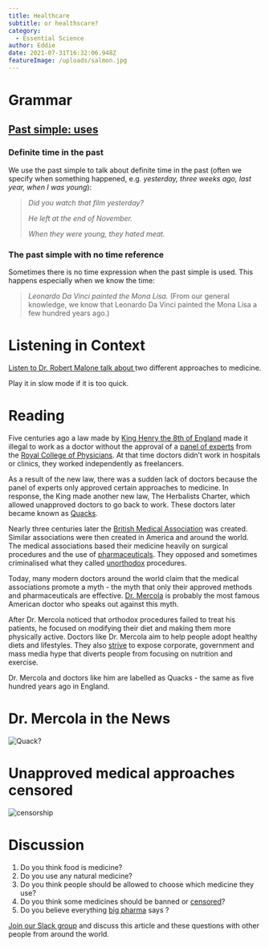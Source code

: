 ```yaml
---
title: Healthcare
subtitle: or healthscare?
category:
  - Essential Science
author: Eddie
date: 2021-07-31T16:32:06.948Z
featureImage: /uploads/salmon.jpg
---
```

# Grammar

## [Past simple: uses](https://dictionary.cambridge.org/us/grammar/british-grammar/past-simple-i-worked?q=simple+past)

### Definite time in the past

We use the past simple to talk about definite time in the past (often we specify when something happened, e.g. *yesterday, three weeks ago, last year, when I was young*):

> *Did you watch that film yesterday?*
>
> *He left at the end of November.*
>
> *When they were young, they hated meat.*

### The past simple with no time reference

Sometimes there is no time expression when the past simple is used. This happens especially when we know the time:

> *Leonardo Da Vinci painted the Mona Lisa.* (From our general knowledge, we know that Leonardo Da Vinci painted the Mona Lisa a few hundred years ago.)

# Listening in Context

[Listen to Dr. Robert Malone talk about ](https://rumble.com/vkkl8m-authoritarian-messaging-must-stop.html)two different approaches to medicine.

Play it in slow mode if it is too quick.

# Reading

Five centuries ago a law made by [King Henry the 8th of England](https://www.royal.uk/henry-viii) made it illegal to work as a doctor without the approval of a [panel of experts](https://www.collinsdictionary.com/dictionary/english/expert-panel) from the [Royal College of Physicians](https://www.rcplondon.ac.uk/about-us/who-we-are/history-royal-college-physicians). At that time doctors didn’t work in hospitals or clinics, they worked independently as freelancers. 

As a result of the new law, there was a sudden lack of doctors because the panel of experts only approved certain approaches to medicine. In response, the King made another new law, The Herbalists Charter, which allowed unapproved doctors to go back to work. These doctors later became known as [Quacks](https://www.collinsdictionary.com/dictionary/english/quack). 

Nearly three centuries later the [British Medical Association](https://www.bma.org.uk/) was created. Similar associations were then created in America and around the world. The medical associations based their medicine heavily on surgical procedures and the use of [pharmaceuticals](https://www.collinsdictionary.com/dictionary/english/pharmaceutical). They opposed and sometimes criminalised what they called [unorthodox](https://www.collinsdictionary.com/dictionary/english/unorthodox) procedures. 

Today, many modern doctors around the world claim that the medical associations promote a myth - the myth that only their approved methods and pharmaceuticals are effective. [Dr. Mercola](https://www.mercola.com/forms/background.htm) is probably the most famous American doctor who speaks out against this myth. 

After Dr. Mercola noticed that orthodox procedures failed to treat his patients, he focused on modifying their diet and making them more physically active. Doctors like Dr. Mercola aim to help people adopt healthy diets and lifestyles. They also [strive](https://www.collinsdictionary.com/dictionary/english/strive) to expose corporate, government and mass media hype that diverts people from focusing on nutrition and exercise. 

Dr. Mercola and doctors like him are labelled as Quacks - the same as five hundred years ago in England.

# Dr. Mercola in the News

![Quack?](/uploads/quack.png "Quack?")

# Unapproved medical approaches censored 

![censorship ](/uploads/censored-internet-user-big-tech.jpg "censorship")



# Discussion

1. Do you think food is medicine?
2. Do you use any natural medicine?
3. Do you think people should be allowed to choose which medicine they use?
4. Do you think some medicines should be banned or [censored](https://dictionary.cambridge.org/us/dictionary/english/censor)?
5. Do you believe everything [big pharma](https://dictionary.cambridge.org/us/dictionary/english/big-pharma) says ?

[Join our Slack group](https://join.slack.com/t/essential-english/shared_invite/zt-stozzkc3-BacHatpqgrT3b0ilvdDqGQ) and discuss this article and these questions with other people from around the world.